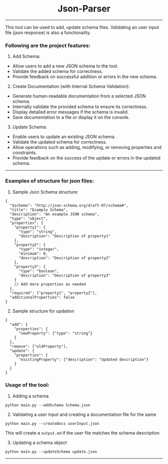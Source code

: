 <h1 align="Center">Json-Parser</h1>
<hr>

This tool can be used to add, update schema files. Validating an user input file (json response) is also a functionality. 

<h3>Following are the project features:</h3>

1. Add Schema:

<ul>
<li>Allow users to add a new JSON schema to the tool.</li>
<li>Validate the added schema for correctness.</li>
<li>Provide feedback on successful addition or errors in the new schema.</li>
</ul>

2. Create Documentation (with Internal Schema Validation):
<ul>
<li>Generate human-readable documentation from a selected JSON schema.</li>
<li>Internally validate the provided schema to ensure its correctness.</li>
<li>Display detailed error messages if the schema is invalid. </li>
<li>Save documentation to a file or display it on the console.</li>
</ul>

3. Update Schema:
<ul>
<li>Enable users to update an existing JSON schema.</li>
<li>Validate the updated schema for correctness.</li>
<li>Allow operations such as adding, modifying, or removing properties and constraints.</li>
<li>Provide feedback on the success of the update or errors in the updated schema.</li>
</ul>

<hr>

<h3>Examples of structure for json files:</h3>

1. Sample Json Schema structure:
   
```
{
  "$schema": "http://json-schema.org/draft-07/schema#",
  "title": "Example Schema",
  "description": "An example JSON schema",
  "type": "object",
  "properties": {
    "property1": {
      "type": "string",
      "description": "Description of property1"
    },
    "property2": {
      "type": "integer",
      "minimum": 0,
      "description": "Description of property2"
    },
    "property3": {
      "type": "boolean",
      "description": "Description of property3"
    }
    // Add more properties as needed
  },
  "required": ["property1", "property2"],
  "additionalProperties": false
}
```
2. Sample structure for updation

```
{
  "add": {
    "properties": {
      "newProperty": {"type": "string"}
    }
  },
  "remove": ["oldProperty"],
  "update": {
    "properties": {
      "existingProperty": {"description": "Updated description"}
    }
  }
}
```

<h3>Usage of the tool:</h3>

1. Adding a schema 
```
python main.py --addSchema Schema.json
```

2. Validating a user input and creating a documentation file for the same
```
python main.py --createDocs userInput.json
```  
This will create a ```output.md``` if the user file matches the schema description

3. Updating a schema object
```
python main.py --updateSchema update.json
```

<hr>

